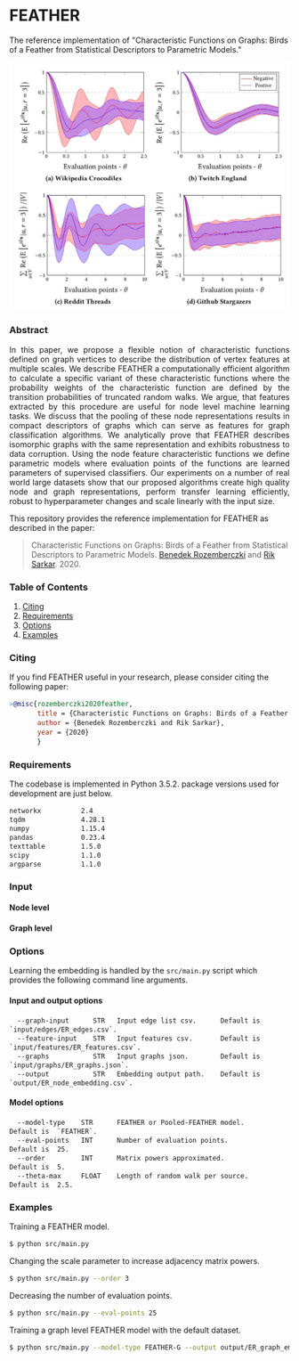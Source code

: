 FEATHER
============================================
The reference implementation of "Characteristic Functions on Graphs: Birds of a Feather from Statistical Descriptors to Parametric Models."
<p align="center">
  <img width="800" src="FEATHER.png">
</p>

### Abstract

<p align="justify">
In this paper, we propose a flexible notion of characteristic functions defined on graph vertices to describe the distribution of vertex features at multiple scales. We describe FEATHER a computationally efficient algorithm to calculate a specific variant of these characteristic functions where the probability weights of the characteristic function are defined by the transition probabilities of truncated random walks. We argue, that features extracted by this procedure are useful for node level machine learning tasks. We discuss that the pooling of these node representations results in compact descriptors of graphs which can serve as features for graph classification algorithms. We analytically prove that FEATHER describes isomorphic graphs with the same representation and exhibits robustness to data corruption. Using the node feature characteristic functions we define parametric models where evaluation points of the functions are learned parameters of supervised classifiers. Our experiments on a number of real world large datasets show that our proposed algorithms create high quality node and graph representations, perform transfer learning efficiently, robust to hyperparameter changes and scale linearly with the input size.</p>

This repository provides the reference implementation for FEATHER as described in the paper:
> Characteristic Functions on Graphs: Birds of a Feather from Statistical Descriptors to Parametric Models.
> [Benedek Rozemberczki](http://homepages.inf.ed.ac.uk/s1668259/) and [Rik Sarkar](https://homepages.inf.ed.ac.uk/rsarkar/).
> 2020.


### Table of Contents

1. [Citing](#citing)  
2. [Requirements](#requirements)
3. [Options](#options) 
4. [Examples](#examples)

### Citing

If you find FEATHER useful in your research, please consider citing the following paper:
```bibtex
>@misc{rozemberczki2020feather,    
       title = {Characteristic Functions on Graphs: Birds of a Feather from Statistical Descriptors to Parametric Models},   
       author = {Benedek Rozemberczki and Rik Sarkar},   
       year = {2020}
       }
```
### Requirements
The codebase is implemented in Python 3.5.2. package versions used for development are just below.
```
networkx          2.4
tqdm              4.28.1
numpy             1.15.4
pandas            0.23.4
texttable         1.5.0
scipy             1.1.0
argparse          1.1.0
```

### Input

#### Node level


#### Graph level


### Options

Learning the embedding is handled by the `src/main.py` script which provides the following command line arguments.

#### Input and output options
```
  --graph-input      STR   Input edge list csv.      Default is `input/edges/ER_edges.csv`.
  --feature-input    STR   Input features csv.       Default is `input/features/ER_features.csv`.
  --graphs           STR   Input graphs json.        Default is `input/graphs/ER_graphs.json`.
  --output           STR   Embedding output path.    Default is `output/ER_node_embedding.csv`.
```
#### Model options
```
  --model-type    STR      FEATHER or Pooled-FEATHER model.     Default is  `FEATHER`.
  --eval-points   INT      Number of evaluation points.         Default is  25.
  --order         INT      Matrix powers approximated.          Default is  5.
  --theta-max     FLOAT    Length of random walk per source.    Default is  2.5.
```

### Examples
Training a FEATHER model.
```sh
$ python src/main.py
```

Changing the scale parameter to increase adjacency matrix powers.
```sh
$ python src/main.py --order 3
```

Decreasing the number of evaluation points.
```sh
$ python src/main.py --eval-points 25
```

Training a graph level FEATHER model with the default dataset.
```sh
$ python src/main.py --model-type FEATHER-G --output output/ER_graph_embedding.csv
```
